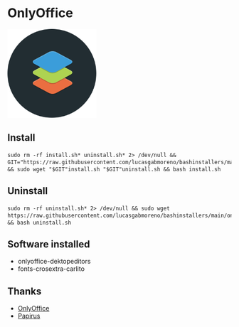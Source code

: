 # OnlyOffice
<img src="preview.svg" width="200">

## Install
```
sudo rm -rf install.sh* uninstall.sh* 2> /dev/null && GIT="https://raw.githubusercontent.com/lucasgabmoreno/bashinstallers/main/onlyoffice/" && sudo wget "$GIT"install.sh "$GIT"uninstall.sh && bash install.sh
```

## Uninstall
```
sudo rm -rf uninstall.sh* 2> /dev/null && sudo wget https://raw.githubusercontent.com/lucasgabmoreno/bashinstallers/main/onlyoffice/uninstall.sh && bash uninstall.sh
```

## Software installed
* onlyoffice-dektopeditors
* fonts-crosextra-carlito

## Thanks
* [OnlyOffice](https://www.onlyoffice.com/es/)
* [Papirus](https://github.com/PapirusDevelopmentTeam)
